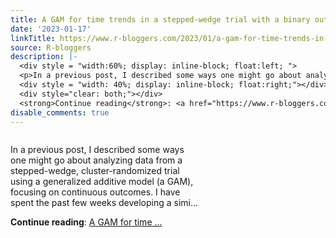 ```yaml
---
title: A GAM for time trends in a stepped-wedge trial with a binary outcome
date: '2023-01-17'
linkTitle: https://www.r-bloggers.com/2023/01/a-gam-for-time-trends-in-a-stepped-wedge-trial-with-a-binary-outcome/
source: R-bloggers
description: |-
  <div style = "width:60%; display: inline-block; float:left; ">
  <p>In a previous post, I described some ways one might go about analyzing data from a stepped-wedge, cluster-randomized trial using a generalized additive model (a GAM), focusing on continuous outcomes. I have spent the past few weeks developing a simi...</p></div>
  <div style = "width: 40%; display: inline-block; float:right;"></div>
  <div style="clear: both;"></div>
  <strong>Continue reading</strong>: <a href="https://www.r-bloggers.com/2023/01/a-gam-for-time-trends-in-a-stepped-wedge-trial-with-a-binary-outcome/">A GAM for time ...
disable_comments: true
---
```

<div style = "width:60%; display: inline-block; float:left; ">
<p>In a previous post, I described some ways one might go about analyzing data from a stepped-wedge, cluster-randomized trial using a generalized additive model (a GAM), focusing on continuous outcomes. I have spent the past few weeks developing a simi...</p></div>
<div style = "width: 40%; display: inline-block; float:right;"></div>
<div style="clear: both;"></div>
<strong>Continue reading</strong>: <a href="https://www.r-bloggers.com/2023/01/a-gam-for-time-trends-in-a-stepped-wedge-trial-with-a-binary-outcome/">A GAM for time ...